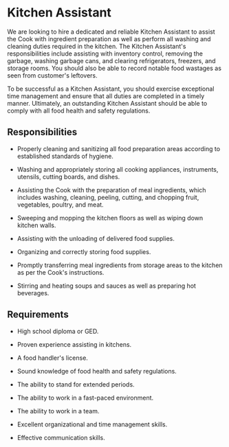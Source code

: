 # Kitchen Assistant

We are looking to hire a dedicated and reliable Kitchen Assistant to assist the Cook with ingredient preparation as well as perform all washing and cleaning duties required in the kitchen. The Kitchen Assistant's responsibilities include assisting with inventory control, removing the garbage, washing garbage cans, and clearing refrigerators, freezers, and storage rooms. You should also be able to record notable food wastages as seen from customer's leftovers.

To be successful as a Kitchen Assistant, you should exercise exceptional time management and ensure that all duties are completed in a timely manner. Ultimately, an outstanding Kitchen Assistant should be able to comply with all food health and safety regulations.

## Responsibilities

* Properly cleaning and sanitizing all food preparation areas according to established standards of hygiene.

* Washing and appropriately storing all cooking appliances, instruments, utensils, cutting boards, and dishes.

* Assisting the Cook with the preparation of meal ingredients, which includes washing, cleaning, peeling, cutting, and chopping fruit, vegetables, poultry, and meat.

* Sweeping and mopping the kitchen floors as well as wiping down kitchen walls.

* Assisting with the unloading of delivered food supplies.

* Organizing and correctly storing food supplies.

* Promptly transferring meal ingredients from storage areas to the kitchen as per the Cook's instructions.

* Stirring and heating soups and sauces as well as preparing hot beverages.

## Requirements

* High school diploma or GED.

* Proven experience assisting in kitchens.

* A food handler's license.

* Sound knowledge of food health and safety regulations.

* The ability to stand for extended periods.

* The ability to work in a fast-paced environment.

* The ability to work in a team.

* Excellent organizational and time management skills.

* Effective communication skills.

